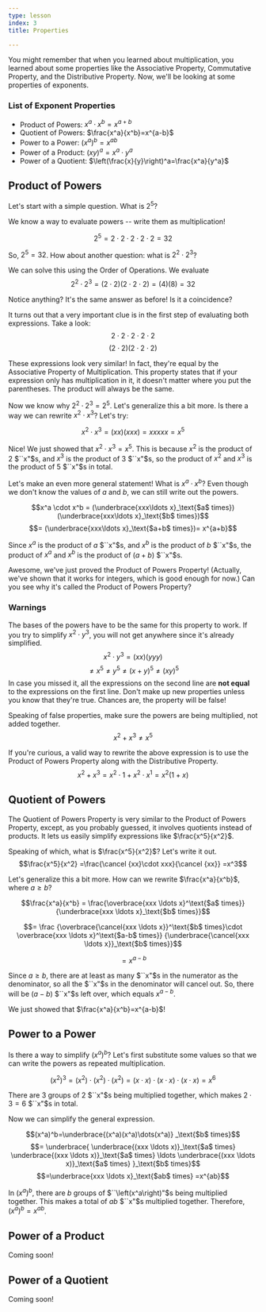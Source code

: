 ```yaml
---
type: lesson
index: 3
title: Properties

---
```


You might remember that when you learned about multiplication, you learned about some properties like the Associative Property, Commutative Property, and the Distributive Property. Now, we'll be looking at some properties of exponents.

### List of Exponent Properties
- Product of Powers: $x^a\cdot x^b=x^{a+b}$
- Quotient of Powers: $\frac{x^a}{x^b}=x^{a-b}$
- Power to a Power: $(x^a)^b=x^{ab}$
- Power of a Product: $(xy)^a=x^a\cdot y^a$
- Power of a Quotient: $\left(\frac{x}{y}\right)^a=\frac{x^a}{y^a}$


## Product of Powers
Let's start with a simple question. What is 
$2^5$?

We know a way to evaluate powers -- write them as multiplication! 

$$2^5=2\cdot2\cdot2\cdot2\cdot2=32$$

So, $2^5=32$. How about another question: what is $2^2\cdot2^3$?

We can solve this using the Order of Operations. We evaluate
$$2^2\cdot2^3=(2\cdot2)(2\cdot2\cdot2)=(4)(8)=32$$

Notice anything? It's the same answer as before! Is it a coincidence?

It turns out that a very important clue is in the first step of evaluating both expressions. Take a look:
$$2\cdot2\cdot2\cdot2\cdot2$$
$$(2\cdot2)(2\cdot2\cdot2)$$

These expressions look very similar! In fact, they're equal by the Associative Property of Multiplication. This property states that if your expression only has multiplication in it, it doesn't matter where you put the parentheses. The product will always be the same. 

Now we know why $2^2\cdot2^3=2^5$. Let's generalize this a bit more. Is there a way we can rewrite $x^2\cdot x^3$? Let's try:

$$x^2\cdot x^3
=(xx)(xxx)
=xxxxx
=x^5$$

Nice! We just showed that $x^2\cdot x^3 = x^5$. This is because $x^2$ is the product of $2$ $``x"$s, and $x^3$ is the product of $3$ $``x"$s, so the product of $x^2$ and $x^3$ is the product of $5$ $``x"$s in total. 

Let's make an even more general statement! What is $x^a \cdot x^b$? Even though we don't know the values of $a$ and $b$, we can still write out the powers.

$$x^a \cdot x^b = 
	(\underbrace{xxx\ldots x}_\text{$a$ times})
	(\underbrace{xxx\ldots x}_\text{$b$ times})$$
$$= (\underbrace{xxx\ldots x}_\text{$a+b$ times})= x^{a+b}$$

Since $x^a$ is the product of $a$ $``x"$s, and $x^b$ is the product of $b$ $``x"$s, the product of $x^a$ and $x^b$ is the product of $(a+b)$ $``x"$s.

Awesome, we've just proved the Product of Powers Property! (Actually, we've shown that it works for integers, which is good enough for now.) Can you see why it's called the Product of Powers Property?

### Warnings
The bases of the powers have to be the same for this property to work. If you try to simplify $x^2\cdot y^3$, you will not get anywhere since it's already simplified.
$$x^2 \cdot y^3=(xx)(yyy)$$
$$\neq x^5\neq y^5 \neq (x+y)^5 \neq (xy)^5$$
In case you missed it, all the expressions on the second line are **not equal** to the expressions on the first line.  Don't make up new properties unless you know that they're true. Chances are, the property will be false! 

Speaking of false properties, make sure the powers are being multiplied, not added together. 
$$x^2+x^3\neq x^5$$

If you're curious, a valid way to rewrite the above expression is to use the Product of Powers Property along with the Distributive Property.  
$$x^2+x^3=x^2\cdot1+x^2\cdot x^1=x^2(1+x)$$

## Quotient of Powers
The Quotient of Powers Property is very similar to the Product of Powers Property, except, as you probably guessed, it involves quotients instead of products. It lets us easily simplify expressions like $\frac{x^5}{x^2}$.

Speaking of which, what is $\frac{x^5}{x^2}$? Let's write it out. 
$$\frac{x^5}{x^2}
=\frac{\cancel {xx}\cdot xxx}{\cancel {xx}}
=x^3$$

Let's generalize this a bit more. How can we rewrite $\frac{x^a}{x^b}$, where $a\geq b$?

$$\frac{x^a}{x^b}
= \frac{\overbrace{xxx \ldots x}^\text{$a$ times}}
{\underbrace{xxx \ldots x}_\text{$b$ times}}$$

$$= \frac
	{\overbrace{\cancel{xxx \ldots x}}^\text{$b$ times}\cdot 
	\overbrace{xxx \ldots x}^\text{$a-b$ times}}
	{\underbrace{\cancel{xxx \ldots x}}_\text{$b$ times}}$$

$$=x^{a-b}$$

Since $a\geq b$, there are at least as many $``x"$s in the numerator as the denominator, so all the $``x"$s in the denominator will cancel out. So, there will be $(a-b)$ $``x"$s left over, which equals $x^{a-b}$.

We just showed that $\frac{x^a}{x^b}=x^{a-b}$!

## Power to a Power
Is there a way to simplify $(x^a)^b$? Let's first substitute some values so that we can write the powers as repeated multiplication.

$$(x^2)^3
=(x^2)\cdot(x^2)\cdot(x^2)
=(x\cdot x)\cdot(x\cdot x)\cdot(x\cdot x)
=x^6$$

There are $3$ groups of $2$ $``x"$s being multiplied together, which makes $2\cdot3=6$ $``x"$s in total. 

Now we can simplify the general expression.

$$(x^a)^b=\underbrace{(x^a)(x^a)\dots(x^a)}
_\text{$b$ times}$$
$$= \underbrace{
	\underbrace{(xxx \ldots x)}_\text{$a$ times}
	\underbrace{(xxx \ldots x)}_\text{$a$ times} \ldots 
	\underbrace{(xxx \ldots x)}_\text{$a$ times}
}_\text{$b$ times}$$
$$=\underbrace{xxx \ldots x}_\text{$ab$ times}
=x^{ab}$$

In $(x^a)^b$, there are $b$ groups of $``\left(x^a\right)"$s being multiplied together. This makes a total of $ab$ $``x"$s multiplied together. Therefore, $(x^a)^b=x^{ab}$.

## Power of a Product
Coming soon!

## Power of a Quotient
Coming soon!




<!--stackedit_data:
eyJoaXN0b3J5IjpbMTIyMzUxNjM4OV19
-->